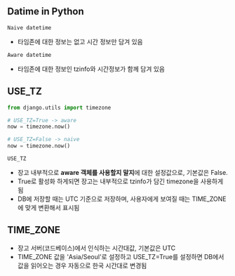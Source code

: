 ## Datime in Python

`Naive datetime`
* 타임존에 대한 정보는 없고 시간 정보만 담겨 있음

`Aware datetime`
* 타임존에 대한 정보인 tzinfo와 시간정보가 함께 담겨 있음


## USE_TZ

```python
from django.utils import timezone

# USE_TZ=True -> aware
now = timezone.now()

# USE_TZ=False -> naive
now = timezone.now()
```

`USE_TZ`
* 장고 내부적으로 **aware 객체를 사용할지 말지**에 대한 설정값으로, 기본값은 False.
* True로 활성화 하게되면 장고는 내부적으로 tzinfo가 담긴 timezone을 사용하게 됨
* DB에 저장할 때는 UTC 기준으로 저장하며, 사용자에게 보여질 때는 TIME_ZONE에 맞게 변환해서 표시됨

## TIME_ZONE

* 장고 서버(코드베이스)에서 인식하는 시간대값, 기본값은 UTC
* TIME_ZONE 값을 'Asia/Seoul'로 설정하고 USE_TZ=True를 설정하면 DB에서 값을 읽어오는 경우 자동으로 한국 시간대로 변경됨
